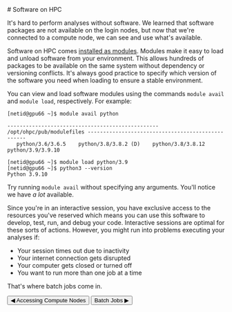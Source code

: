 <link rel="stylesheet" href="../../assets/stylesheets/buttons.css">
# Software on HPC

It's hard to perform analyses without software. We learned that software packages are not available on the login nodes, but now that we're connected to a compute node, we can see and use what's available. 

Software on HPC comes [installed as modules](../../software/modules/). Modules make it easy to load and unload software from your environment. This allows hundreds of packages to be available on the same system without dependency or versioning conflicts. It's always good practice to specify which version of the software you need when loading to ensure a stable environment.

You can view and load software modules using the commands ```module avail``` and ```module load```, respectively. For example:

```
[netid@gpu66 ~]$ module avail python
 
------------------------------------------------- /opt/ohpc/pub/modulefiles --------------------------------------------------
   python/3.6/3.6.5    python/3.8/3.8.2 (D)    python/3.8/3.8.12    python/3.9/3.9.10
 
[netid@gpu66 ~]$ module load python/3.9
[netid@gpu66 ~]$ python3 --version
Python 3.9.10
```

Try running ```module avail``` without specifying any arguments. You'll notice we have *a lot* available.

Since you're in an interactive session, you have exclusive access to the resources you've reserved which means you can use this software to develop, test, run, and debug your code. Interactive sessions are optimal for these sorts of actions. However, you might run into problems executing your analyses if:

* Your session times out due to inactivity
* Your internet connection gets disrupted
* Your computer gets closed or turned off
* You want to run more than one job at a time

That's where batch jobs come in. 

<html>
<div class="button-container">
    <a href="../interactive_jobs"><button class="left-button">&#x25C0; Accessing Compute Nodes</button></a>
    <a href="../batch_jobs/"><button class="right-button">Batch Jobs &#x25B6;</button></a>
</div>
</html>